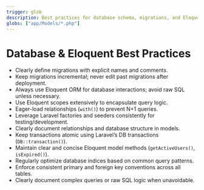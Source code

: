 ```yaml
---
trigger: glob
description: Best practices for database schema, migrations, and Eloquent model usage in Laravel
globs: ["app/Models/*.php"]
---
```


# Database & Eloquent Best Practices

- Clearly define migrations with explicit names and comments.
- Keep migrations incremental; never edit past migrations after deployment.
- Always use Eloquent ORM for database interactions; avoid raw SQL unless necessary.
- Use Eloquent scopes extensively to encapsulate query logic.
- Eager-load relationships (`with()`) to prevent N+1 queries.
- Leverage Laravel factories and seeders consistently for testing/development.
- Clearly document relationships and database structure in models.
- Keep transactions atomic using Laravel’s DB transactions (`DB::transaction()`).
- Maintain clear and concise Eloquent model methods (`getActiveUsers()`, `isExpired()`).
- Regularly optimize database indices based on common query patterns.
- Enforce consistent primary and foreign key conventions across all tables.
- Clearly document complex queries or raw SQL logic when unavoidable.